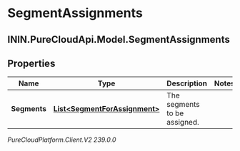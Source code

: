 # SegmentAssignments

## ININ.PureCloudApi.Model.SegmentAssignments

## Properties

|Name | Type | Description | Notes|
|------------ | ------------- | ------------- | -------------|
| **Segments** | [**List&lt;SegmentForAssignment&gt;**](SegmentForAssignment) | The segments to be assigned. | |



_PureCloudPlatform.Client.V2 239.0.0_
